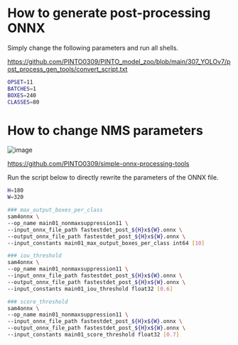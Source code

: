 # How to generate post-processing ONNX
Simply change the following parameters and run all shells.

https://github.com/PINTO0309/PINTO_model_zoo/blob/main/307_YOLOv7/post_process_gen_tools/convert_script.txt
```bash
OPSET=11
BATCHES=1
BOXES=240
CLASSES=80
```

# How to change NMS parameters
![image](https://user-images.githubusercontent.com/33194443/178084918-af33bfcc-425f-496e-87fb-1331ef7b2b6e.png)

https://github.com/PINTO0309/simple-onnx-processing-tools

Run the script below to directly rewrite the parameters of the ONNX file.
```bash
H=180
W=320

### max_output_boxes_per_class
sam4onnx \
--op_name main01_nonmaxsuppression11 \
--input_onnx_file_path fastestdet_post_${H}x${W}.onnx \
--output_onnx_file_path fastestdet_post_${H}x${W}.onnx \
--input_constants main01_max_output_boxes_per_class int64 [10]

### iou_threshold
sam4onnx \
--op_name main01_nonmaxsuppression11 \
--input_onnx_file_path fastestdet_post_${H}x${W}.onnx \
--output_onnx_file_path fastestdet_post_${H}x${W}.onnx \
--input_constants main01_iou_threshold float32 [0.6]

### score_threshold
sam4onnx \
--op_name main01_nonmaxsuppression11 \
--input_onnx_file_path fastestdet_post_${H}x${W}.onnx \
--output_onnx_file_path fastestdet_post_${H}x${W}.onnx \
--input_constants main01_score_threshold float32 [0.7]
```
